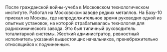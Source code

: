 После гражданской войны-учеба в Московском технологическом институте. Работал на Московском заводе редких металлов. На Базу-10 приехал из Москвы, где непродолжительное время руководил одной из опытных установок, на которой отрабатывалась технология для радиохимического завода. Это был типичный руководитель тоталитарной системы. Жесткий администратор, ревностный исполнитель указаний вышестоящих начальников, пренебрежительно относящийся к подчиненным.